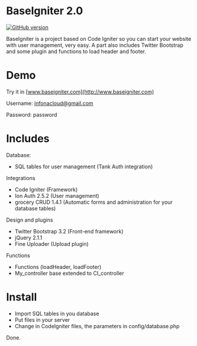 BaseIgniter 2.0
===========
[![GitHub version](https://badge.fury.io/gh/albertnavas%2Fbaseigniter.svg)](http://badge.fury.io/gh/albertnavas%2Fbaseigniter)

BaseIgniter is a project based on Code Igniter so you can start your website with user management, very easy. A part also includes Twitter Bootstrap and some plugin and functions to load header and footer.

Demo
===========
Try it in [www.baseigniter.com](http://www.baseigniter.com)

Username: infonacloud@gmail.com

Password: password

Includes
===========
Database:
- SQL tables for user management (Tank Auth integration)
 
Integrations
- Code Igniter (Framework)
- Ion Auth 2.5.2 (User management)
- grocery CRUD 1.4.1 (Automatic forms and administration for your database tables)
 
Design and plugins
- Twitter Bootstrap 3.2 (Front-end framework)
- jQuery 2.1.1
- Fine Uploader (Upload plugin)
 
Functions
- Functions (loadHeader, loadFooter)
- My_controller base extended to CI_controller

Install
===========
- Import SQL tables in you database
- Put files in your server
- Change in CodeIgniter files, the parameters in config/database.php

Done.
